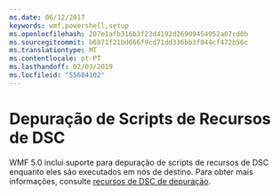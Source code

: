 ```yaml
---
ms.date: 06/12/2017
keywords: wmf,powershell,setup
ms.openlocfilehash: 207e1afb316b3f23d4192d26909454952a07cd0b
ms.sourcegitcommit: b6871f21bd666f9cd71dd336bb3f844cf472b56c
ms.translationtype: MT
ms.contentlocale: pt-PT
ms.lasthandoff: 02/03/2019
ms.locfileid: "55684102"
---
```

# <a name="dsc-resource-script-debugging"></a>Depuração de Scripts de Recursos de DSC

WMF 5.0 inclui suporte para depuração de scripts de recursos de DSC enquanto eles são executados em nós de destino.
Para obter mais informações, consulte [recursos de DSC de depuração](https://msdn.microsoft.com/powershell/dsc/debugresource).
